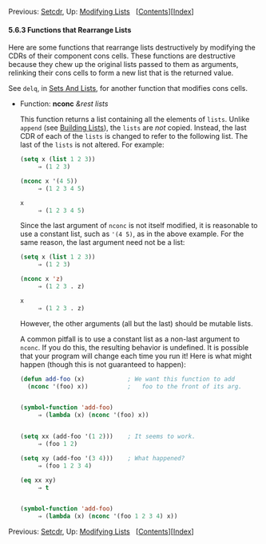 

Previous: [Setcdr](Setcdr.html), Up: [Modifying Lists](Modifying-Lists.html)   \[[Contents](index.html#SEC_Contents "Table of contents")]\[[Index](Index.html "Index")]

#### 5.6.3 Functions that Rearrange Lists

Here are some functions that rearrange lists destructively by modifying the CDRs of their component cons cells. These functions are destructive because they chew up the original lists passed to them as arguments, relinking their cons cells to form a new list that is the returned value.

See `delq`, in [Sets And Lists](Sets-And-Lists.html), for another function that modifies cons cells.

*   Function: **nconc** *\&rest lists*

    This function returns a list containing all the elements of `lists`. Unlike `append` (see [Building Lists](Building-Lists.html)), the `lists` are *not* copied. Instead, the last CDR of each of the `lists` is changed to refer to the following list. The last of the `lists` is not altered. For example:

    ```lisp
    (setq x (list 1 2 3))
         ⇒ (1 2 3)
    ```

    ```lisp
    (nconc x '(4 5))
         ⇒ (1 2 3 4 5)
    ```

    ```lisp
    x
         ⇒ (1 2 3 4 5)
    ```

    Since the last argument of `nconc` is not itself modified, it is reasonable to use a constant list, such as `'(4 5)`, as in the above example. For the same reason, the last argument need not be a list:

    ```lisp
    (setq x (list 1 2 3))
         ⇒ (1 2 3)
    ```

    ```lisp
    (nconc x 'z)
         ⇒ (1 2 3 . z)
    ```

    ```lisp
    x
         ⇒ (1 2 3 . z)
    ```

    However, the other arguments (all but the last) should be mutable lists.

    A common pitfall is to use a constant list as a non-last argument to `nconc`. If you do this, the resulting behavior is undefined. It is possible that your program will change each time you run it! Here is what might happen (though this is not guaranteed to happen):

    ```lisp
    (defun add-foo (x)            ; We want this function to add
      (nconc '(foo) x))           ;   foo to the front of its arg.
    ```

    ```lisp
    ```

    ```lisp
    (symbol-function 'add-foo)
         ⇒ (lambda (x) (nconc '(foo) x))
    ```

    ```lisp
    ```

    ```lisp
    (setq xx (add-foo '(1 2)))    ; It seems to work.
         ⇒ (foo 1 2)
    ```

    ```lisp
    (setq xy (add-foo '(3 4)))    ; What happened?
         ⇒ (foo 1 2 3 4)
    ```

    ```lisp
    (eq xx xy)
         ⇒ t
    ```

    ```lisp
    ```

    ```lisp
    (symbol-function 'add-foo)
         ⇒ (lambda (x) (nconc '(foo 1 2 3 4) x))
    ```

Previous: [Setcdr](Setcdr.html), Up: [Modifying Lists](Modifying-Lists.html)   \[[Contents](index.html#SEC_Contents "Table of contents")]\[[Index](Index.html "Index")]

